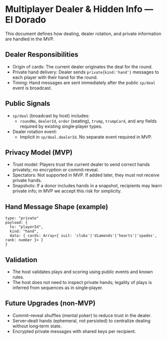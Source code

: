 # Multiplayer Dealer & Hidden Info — El Dorado

This document defines how dealing, dealer rotation, and private information are handled in the MVP.

## Dealer Responsibilities

- Origin of cards: The current dealer originates the deal for the round.
- Private hand delivery: Dealer sends `private{kind:'hand'}` messages to each player with their hand for the round.
- Timing: Hand messages are sent immediately after the public `sp/deal` event is broadcast.

## Public Signals

- `sp/deal` (broadcast by host) includes:
  - `roundNo`, `dealerId`, `order` (seating), `trump`, `trumpCard`, and any fields required by existing single‑player types.
- Dealer rotation event:
  - Implicit in `sp/deal.dealerId`. No separate event required in MVP.

## Privacy Model (MVP)

- Trust model: Players trust the current dealer to send correct hands privately; no encryption or commit‑reveal.
- Spectators: Not supported in MVP. If added later, they must not receive private hands.
- Snapshots: If a donor includes hands in a snapshot, recipients may learn private info; in MVP we accept this risk for simplicity.

## Hand Message Shape (example)

```
type: "private"
payload: {
  to: "playerId",
  kind: "hand",
  data: { cards: Array<{ suit: 'clubs'|'diamonds'|'hearts'|'spades', rank: number }> }
}
```

## Validation

- The host validates plays and scoring using public events and known rules.
- The host does not need to inspect private hands; legality of plays is inferred from sequences as in single‑player.

## Future Upgrades (non‑MVP)

- Commit–reveal shuffles (mental poker) to reduce trust in the dealer.
- Server‑dealt hands (ephemeral, not persisted) to centralize dealing without long‑term state.
- Encrypted private messages with shared keys per recipient.
